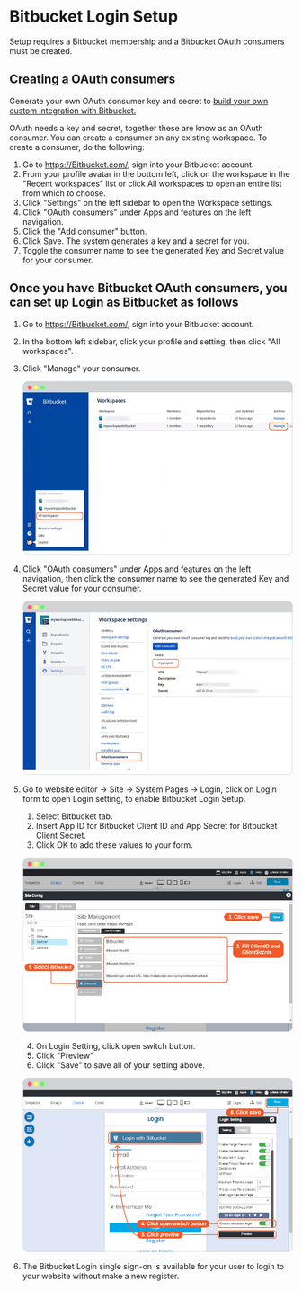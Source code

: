 # Bitbucket Login Setup

Setup requires a Bitbucket membership and a Bitbucket OAuth consumers must be created.

## Creating a OAuth consumers

Generate your own OAuth consumer key and secret to [build your own custom integration with Bitbucket.](https://support.atlassian.com/bitbucket-cloud/docs/use-oauth-on-bitbucket-cloud/)

OAuth needs a key and secret, together these are know as an OAuth consumer. You can create a consumer on any existing workspace. To create a consumer, do the following:

1. Go to <https://Bitbucket.com/>, sign into your Bitbucket account.
2. From your profile avatar in the bottom left, click on the workspace in the "Recent workspaces" list or click All workspaces to open an entire list from which to choose.
3. Click "Settings" on the left sidebar to open the Workspace settings.
4. Click "OAuth consumers" under Apps and features on the left navigation.
5. Click the "Add consumer" button.
6. Click Save.
   The system generates a key and a secret for you.
7. Toggle the consumer name to see the generated Key and Secret value for your consumer.

## Once you have Bitbucket OAuth consumers, you can set up Login as Bitbucket as follows

1. Go to <https://Bitbucket.com/>, sign into your Bitbucket account.

2. In the bottom left sidebar, click your profile and setting, then click "All workspaces".

3. Click "Manage" your consumer.

    ![image](images/login_social_bitbucket/bitbucket_02.png)

4. Click "OAuth consumers" under Apps and features on the left navigation, then click the consumer name to see the generated Key and Secret value for your consumer.

    ![image](images/login_social_bitbucket/bitbucket_03.png)

5. Go to website editor -> Site -> System Pages -> Login, click on Login form to open Login setting, to enable Bitbucket Login Setup.

   1. Select Bitbucket tab.
   2. Insert App ID for Bitbucket Client ID and App Secret for Bitbucket Client Secret.
   3. Click OK to add these values to your form.

    ![image](images/login_social_bitbucket/bitbucket_login_config_01.jpg)

   4. On Login Setting, click open switch button.
   5. Click "Preview"
   6. Click "Save" to save all of your setting above.

    ![image](images/login_social_bitbucket/bitbucket_login_config_02.jpg)

6. The Bitbucket Login single sign-on is available for your user to login to your website without make a new register.
